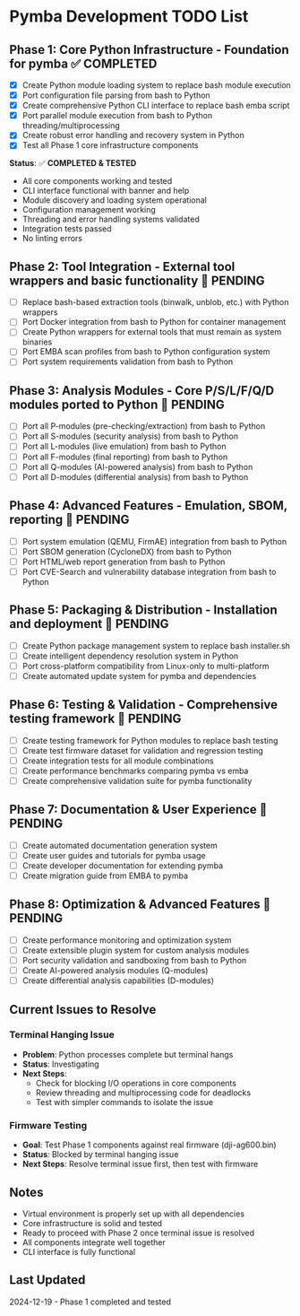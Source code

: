 # Pymba Development TODO List

## Phase 1: Core Python Infrastructure - Foundation for pymba ✅ COMPLETED

- [x] Create Python module loading system to replace bash module execution
- [x] Port configuration file parsing from bash to Python
- [x] Create comprehensive Python CLI interface to replace bash emba script
- [x] Port parallel module execution from bash to Python threading/multiprocessing
- [x] Create robust error handling and recovery system in Python
- [x] Test all Phase 1 core infrastructure components

**Status**: ✅ **COMPLETED & TESTED**
- All core components working and tested
- CLI interface functional with banner and help
- Module discovery and loading system operational
- Configuration management working
- Threading and error handling systems validated
- Integration tests passed
- No linting errors

## Phase 2: Tool Integration - External tool wrappers and basic functionality 🔄 PENDING

- [ ] Replace bash-based extraction tools (binwalk, unblob, etc.) with Python wrappers
- [ ] Port Docker integration from bash to Python for container management
- [ ] Create Python wrappers for external tools that must remain as system binaries
- [ ] Port EMBA scan profiles from bash to Python configuration system
- [ ] Port system requirements validation from bash to Python

## Phase 3: Analysis Modules - Core P/S/L/F/Q/D modules ported to Python 🔄 PENDING

- [ ] Port all P-modules (pre-checking/extraction) from bash to Python
- [ ] Port all S-modules (security analysis) from bash to Python
- [ ] Port all L-modules (live emulation) from bash to Python
- [ ] Port all F-modules (final reporting) from bash to Python
- [ ] Port all Q-modules (AI-powered analysis) from bash to Python
- [ ] Port all D-modules (differential analysis) from bash to Python

## Phase 4: Advanced Features - Emulation, SBOM, reporting 🔄 PENDING

- [ ] Port system emulation (QEMU, FirmAE) integration from bash to Python
- [ ] Port SBOM generation (CycloneDX) from bash to Python
- [ ] Port HTML/web report generation from bash to Python
- [ ] Port CVE-Search and vulnerability database integration from bash to Python

## Phase 5: Packaging & Distribution - Installation and deployment 🔄 PENDING

- [ ] Create Python package management system to replace bash installer.sh
- [ ] Create intelligent dependency resolution system in Python
- [ ] Port cross-platform compatibility from Linux-only to multi-platform
- [ ] Create automated update system for pymba and dependencies

## Phase 6: Testing & Validation - Comprehensive testing framework 🔄 PENDING

- [ ] Create testing framework for Python modules to replace bash testing
- [ ] Create test firmware dataset for validation and regression testing
- [ ] Create integration tests for all module combinations
- [ ] Create performance benchmarks comparing pymba vs emba
- [ ] Create comprehensive validation suite for pymba functionality

## Phase 7: Documentation & User Experience 🔄 PENDING

- [ ] Create automated documentation generation system
- [ ] Create user guides and tutorials for pymba usage
- [ ] Create developer documentation for extending pymba
- [ ] Create migration guide from EMBA to pymba

## Phase 8: Optimization & Advanced Features 🔄 PENDING

- [ ] Create performance monitoring and optimization system
- [ ] Create extensible plugin system for custom analysis modules
- [ ] Port security validation and sandboxing from bash to Python
- [ ] Create AI-powered analysis modules (Q-modules)
- [ ] Create differential analysis capabilities (D-modules)

## Current Issues to Resolve

### Terminal Hanging Issue
- **Problem**: Python processes complete but terminal hangs
- **Status**: Investigating
- **Next Steps**: 
  - Check for blocking I/O operations in core components
  - Review threading and multiprocessing code for deadlocks
  - Test with simpler commands to isolate the issue

### Firmware Testing
- **Goal**: Test Phase 1 components against real firmware (dji-ag600.bin)
- **Status**: Blocked by terminal hanging issue
- **Next Steps**: Resolve terminal issue first, then test with firmware

## Notes

- Virtual environment is properly set up with all dependencies
- Core infrastructure is solid and tested
- Ready to proceed with Phase 2 once terminal issue is resolved
- All components integrate well together
- CLI interface is fully functional

## Last Updated
2024-12-19 - Phase 1 completed and tested
